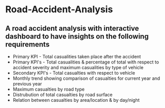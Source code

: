 # Road-Accident-Analysis
## A road accident analysis with interactive dashboard to have insights on the following requirements
* Primary KPI - Total casualities taken place after the accident
* Primary KPI's - Total casualities & percentage of total with respect to accident severity and maximum casualities by type of vehicle
* Secondary KPI's - Total casualties with respect to vehicle
* Monthly trend showing comparison of casualties for current year and previous year
* Maximum casualties by road type
* Distrubution of total casualties by road surface
* Relation between casualties by area/location & by day/night
